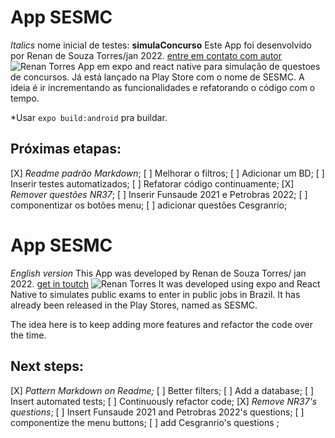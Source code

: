 # App SESMC 
_Italics_ nome inicial de testes: **simulaConcurso**
Este App foi desenvolvido por Renan de Souza Torres/jan 2022.
[entre em contato com autor](https://www.linkedin.com/in/renan-torres-3ba43560/ "Linkedin")
![Renan Torres](https://media-exp1.licdn.com/dms/image/C5603AQEH-Ogy22auFA/profile-displayphoto-shrink_800_800/0/1641052000483?e=1651708800&v=beta&t=Xz340j9xebdadh7uDh-7yjpB5Q-rgc4-pCrKYshskTc)
App em expo and react native para simulação de questoes de concursos. Já está lançado na Play Store com o nome de SESMC.
A ideia é ir incrementando as funcionalidades e refatorando o código com o tempo.

*Usar `expo build:android` pra buildar.

## Próximas etapas:
[X] _Readme padrão Markdown_;
[ ] Melhorar o filtros;
[ ] Adicionar um BD;
[ ] Inserir testes automatizados;
[ ] Refatorar código continuamente;
[X] _Remover questões NR37_;
[ ] Inserir Funsaude 2021 e Petrobras 2022;
[ ] componentizar os botões menu;
[ ] adicionar questões Cesgranrio;

# App SESMC
_English version_
This App was developed by Renan de Souza Torres/ jan 2022.
[get in toutch](https://www.linkedin.com/in/renan-torres-3ba43560/ "Linkedin")
![Renan Torres](https://media-exp1.licdn.com/dms/image/C5603AQEH-Ogy22auFA/profile-displayphoto-shrink_800_800/0/1641052000483?e=1651708800&v=beta&t=Xz340j9xebdadh7uDh-7yjpB5Q-rgc4-pCrKYshskTc)
It was developed using expo and React Native to simulates public exams to enter in public jobs in Brazil. It has already been released in the Play Stores, named as SESMC.

The idea here is to keep adding more features and refactor the code over the time.

## Next steps:
[X] _Pattern Markdown on Readme;_ 
[ ] Better filters;
[ ] Add a database;
[ ] Insert automated tests;
[ ] Continuously refactor code;
[X] _Remove NR37's questions_;
[ ] Insert Funsaude 2021 and Petrobras 2022's questions;
[ ] componentize the menu buttons;
[ ] add Cesgranrio's questions ;